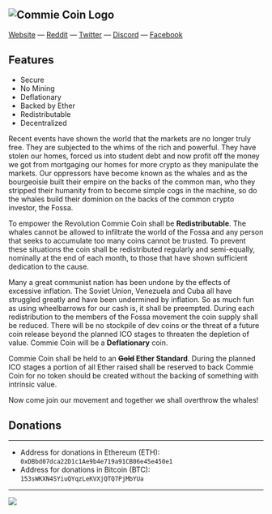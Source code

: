 ![Commie Coin Logo](http://commiecoin.org/img/webpage_banner.png)
---

[Website](http://commiecoin.org/) — [Reddit](https://reddit.com/r/CommieCoin) — [Twitter](https://twitter.com/CommieCoin) — [Discord](https://discord.gg/BgyPAP) — [Facebook](https://www.facebook.com/CommieCoin/)

Features
---
* Secure
* No Mining
* Deflationary 
* Backed by Ether
* Redistributable
* Decentralized

Recent events have shown the world that the markets are no longer truly free. They are subjected to the whims of the rich and powerful. They have stolen our homes, forced us into student debt and now profit off the money we got from mortgaging our homes for more crypto as they manipulate the markets. Our oppressors have become known as the whales and as the bourgeoisie built their empire on the backs of the common man, who they stripped their humanity from to become simple cogs in the machine, so do the whales build their dominion on the backs of the common crypto investor, the Fossa.

To empower the Revolution Commie Coin shall be **Redistributable**. The whales cannot be allowed to infiltrate the world of the Fossa and any person that seeks to accumulate too many coins cannot be trusted. To prevent these situations the coin shall be redistributed regularly and semi-equally, nominally at the end of each month, to those that have shown sufficient dedication to the cause.

Many a great communist nation has been undone by the effects of excessive inflation. The Soviet Union, Venezuela and Cuba all have struggled greatly and have been undermined by inflation. So as much fun as using wheelbarrows for our cash is, it shall be preempted. During each redistribution to the members of the Fossa movement the coin supply shall be reduced. There will be no stockpile of dev coins or the threat of a future coin release beyond the planned ICO stages to threaten the depletion of value. Commie Coin will be a **Deflationary** coin.

Commie Coin shall be held to an **~~Gold~~ Ether Standard**. During the planned ICO stages a portion of all Ether raised shall be reserved to back Commie Coin for no token should be created without the backing of something with intrinsic value.

Now come join our movement and together we shall overthrow the whales!

## Donations
---
* Address for donations in Ethereum (ETH): `0xDBbd07dca22D1c1Ae9b4e719a91CB06e45e450e1`
* Address for donations in Bitcoin (BTC): `153sWKXN4SYiuQYqzLeKVXjQTQ7PjMbYUa`
---


[![](https://discordapp.com/api/guilds/410332713879470080/embed.png?style=banner1)](https://discord.gg/discord-api)
